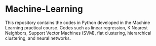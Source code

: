 # Machine-Learning
This repository contains the codes in Python developed in the Machine Learning practical course. Codes such as  linear regression, K Nearest Neighbors, Support Vector Machines (SVM), flat clustering, hierarchical clustering, and neural networks.
